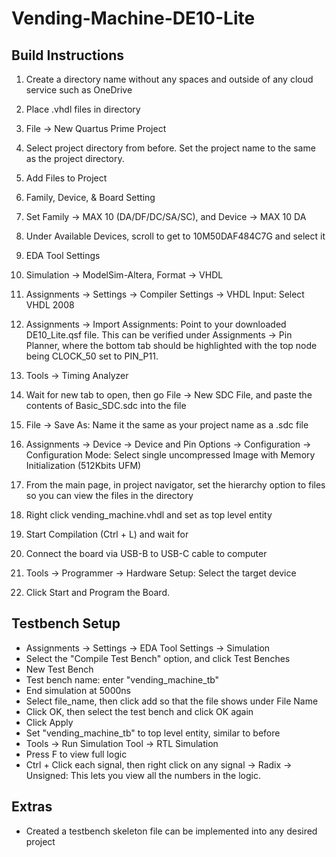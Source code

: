 # Vending-Machine-DE10-Lite

## Build Instructions
1. Create a directory name without any spaces and outside of any cloud service such as OneDrive
2. Place .vhdl files in directory
3. File -> New Quartus Prime Project
4. Select project directory from before. Set the project name to the same as the project directory.
5. Add Files to Project
6. Family, Device, & Board Setting
7. Set Family -> MAX 10 (DA/DF/DC/SA/SC), and Device -> MAX 10 DA
8. Under Available Devices, scroll to get to 10M50DAF484C7G and select it
9. EDA Tool Settings
10. Simulation -> ModelSim-Altera, Format -> VHDL

11. Assignments -> Settings -> Compiler Settings -> VHDL Input: Select VHDL 2008
12. Assignments -> Import Assignments: Point to your downloaded DE10_Lite.qsf file. This can be verified under Assignments -> Pin Planner, where the bottom tab should be highlighted with the top node being CLOCK_50 set to PIN_P11.
13. Tools -> Timing Analyzer
14. Wait for new tab to open, then go File -> New SDC File, and paste the contents of Basic_SDC.sdc into the file
15. File -> Save As: Name it the same as your project name as a .sdc file
16. Assignments -> Device -> Device and Pin Options -> Configuration -> Configuration Mode: Select single uncompressed Image with Memory Initialization (512Kbits UFM)

17. From the main page, in project navigator, set the hierarchy option to files so you can view the files in the directory
18. Right click vending_machine.vhdl and set as top level entity
19. Start Compilation (Ctrl + L) and wait for 
20. Connect the board via USB-B to USB-C cable to computer
21. Tools -> Programmer -> Hardware Setup: Select the target device
22. Click Start and Program the Board.

## Testbench Setup
- Assignments -> Settings -> EDA Tool Settings -> Simulation
- Select the "Compile Test Bench" option, and click Test Benches
- New Test Bench
- Test bench name: enter "vending_machine_tb" 
- End simulation at 5000ns
- Select file_name, then click add so that the file shows under File Name
- Click OK, then select the test bench and click OK again
- Click Apply
- Set "vending_machine_tb" to top level entity, similar to before
- Tools -> Run Simulation Tool -> RTL Simulation
- Press F to view full logic
- Ctrl + Click each signal, then right click on any signal -> Radix -> Unsigned: This lets you view all the numbers in the logic.

## Extras
- Created a testbench skeleton file can be implemented into any desired project

